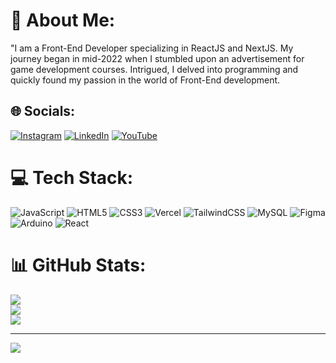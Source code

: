 # 💫 About Me:
"I am a Front-End Developer specializing in ReactJS and NextJS. My journey began in mid-2022 when I stumbled upon an advertisement for game development courses. Intrigued, I delved into programming and quickly found my passion in the world of Front-End development.


## 🌐 Socials:
[![Instagram](https://img.shields.io/badge/Instagram-%23E4405F.svg?logo=Instagram&logoColor=white)](https://instagram.com/@GustaGabe) [![LinkedIn](https://img.shields.io/badge/LinkedIn-%230077B5.svg?logo=linkedin&logoColor=white)](www.linkedin.com/in/gustavo-gabriel-6ab171240) [![YouTube](https://img.shields.io/badge/YouTube-%23FF0000.svg?logo=YouTube&logoColor=white)](https://youtube.com/@https://www.youtube.com/channel/UCxjYU6vkSAsA5NqwcliAmHw) 

# 💻 Tech Stack:
![JavaScript](https://img.shields.io/badge/javascript-%23323330.svg?style=for-the-badge&logo=javascript&logoColor=%23F7DF1E) ![HTML5](https://img.shields.io/badge/html5-%23E34F26.svg?style=for-the-badge&logo=html5&logoColor=white) ![CSS3](https://img.shields.io/badge/css3-%231572B6.svg?style=for-the-badge&logo=css3&logoColor=white) ![Vercel](https://img.shields.io/badge/vercel-%23000000.svg?style=for-the-badge&logo=vercel&logoColor=white) ![TailwindCSS](https://img.shields.io/badge/tailwindcss-%2338B2AC.svg?style=for-the-badge&logo=tailwind-css&logoColor=white) ![MySQL](https://img.shields.io/badge/mysql-%2300000f.svg?style=for-the-badge&logo=mysql&logoColor=white) ![Figma](https://img.shields.io/badge/figma-%23F24E1E.svg?style=for-the-badge&logo=figma&logoColor=white) ![Arduino](https://img.shields.io/badge/-Arduino-00979D?style=for-the-badge&logo=Arduino&logoColor=white) ![React](https://img.shields.io/badge/react-%2320232a.svg?style=for-the-badge&logo=react&logoColor=%2361DAFB)
# 📊 GitHub Stats:
![](https://github-readme-stats.vercel.app/api?username=GustaGabe&theme=dark&hide_border=false&include_all_commits=false&count_private=false)<br/>
![](https://github-readme-streak-stats.herokuapp.com/?user=GustaGabe&theme=dark&hide_border=false)<br/>
![](https://github-readme-stats.vercel.app/api/top-langs/?username=GustaGabe&theme=dark&hide_border=false&include_all_commits=false&count_private=false&layout=compact)

---
[![](https://visitcount.itsvg.in/api?id=GustaGabe&icon=2&color=0)](https://visitcount.itsvg.in)

<!-- Proudly created with GPRM ( https://gprm.itsvg.in ) -->
